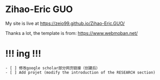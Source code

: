 # Zihao-Eric GUO

My site is live at https://zeio99.github.io/Zihao-Eric.GUO/

Thanks a lot, the template is from: https://www.webmoban.net/

# !!! ing  !!! 
    - [ ] 修改google scholar部分网页链接（创建后）
    - [ ] Add projet (modify the introduction of the RESEARCH section)

